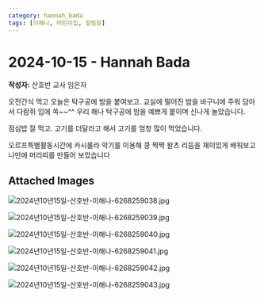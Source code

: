 ```yaml
---
category: hannah_bada
tags: [이해나, 어린이집, 알림장]
---
```


# 2024-10-15 - Hannah Bada

**작성자:** 산호반 교사 임은자  

오전간식 먹고 오늘은 탁구공에 밤을 붙여보고.  교실에 떨어진 밤을 바구니에 주워 담아서 다람쥐 입에 쏙~~^^ 우리 해나 탁구공에 밤을 예쁘게 붙이며 신나게 놀았습니다.

점심밥 잘 먹고. 고기를  더달라고 해서 고기를 엄청 많이 먹었습니다.

오르프특별활동시간에 카시롤라 악기를 이용해  쿵 짝짝 왈츠 리듬을 재미있게 배워보고 나만에 머리띠를 만들어 보았습니다

## Attached Images
![2024년10년15일-산호반-이해나-6268259038.jpg](https://feghi.github.io/assets/img/bada_photo/2024년10년15일-산호반-이해나-6268259038.jpg)

![2024년10년15일-산호반-이해나-6268259039.jpg](https://feghi.github.io/assets/img/bada_photo/2024년10년15일-산호반-이해나-6268259039.jpg)

![2024년10년15일-산호반-이해나-6268259040.jpg](https://feghi.github.io/assets/img/bada_photo/2024년10년15일-산호반-이해나-6268259040.jpg)

![2024년10년15일-산호반-이해나-6268259041.jpg](https://feghi.github.io/assets/img/bada_photo/2024년10년15일-산호반-이해나-6268259041.jpg)

![2024년10년15일-산호반-이해나-6268259042.jpg](https://feghi.github.io/assets/img/bada_photo/2024년10년15일-산호반-이해나-6268259042.jpg)

![2024년10년15일-산호반-이해나-6268259043.jpg](https://feghi.github.io/assets/img/bada_photo/2024년10년15일-산호반-이해나-6268259043.jpg)

